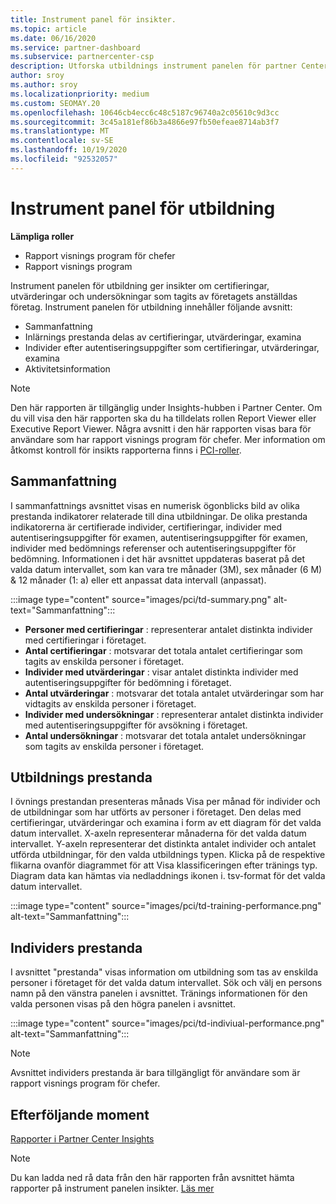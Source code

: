 ```yaml
---
title: Instrument panel för insikter.
ms.topic: article
ms.date: 06/16/2020
ms.service: partner-dashboard
ms.subservice: partnercenter-csp
description: Utforska utbildnings instrument panelen för partner Center. Utbildning är en av de rapporter som är tillgängliga i PCI-ytan (partner Center Insights).
author: sroy
ms.author: sroy
ms.localizationpriority: medium
ms.custom: SEOMAY.20
ms.openlocfilehash: 10646cb4ecc6c48c5187c96740a2c05610c9d3cc
ms.sourcegitcommit: 3c45a181ef86b3a4866e97fb50efeae8714ab3f7
ms.translationtype: MT
ms.contentlocale: sv-SE
ms.lasthandoff: 10/19/2020
ms.locfileid: "92532057"
---
```

# <a name="trainings-dashboard"></a>Instrument panel för utbildning

**Lämpliga roller**
- Rapport visnings program för chefer
- Rapport visnings program

Instrument panelen för utbildning ger insikter om certifieringar, utvärderingar och undersökningar som tagits av företagets anställdas företag. Instrument panelen för utbildning innehåller följande avsnitt:

- Sammanfattning
- Inlärnings prestanda delas av certifieringar, utvärderingar, examina
- Individer efter autentiseringsuppgifter som certifieringar, utvärderingar, examina
- Aktivitetsinformation

>[!NOTE] 
>Den här rapporten är tillgänglig under Insights-hubben i Partner Center. Om du vill visa den här rapporten ska du ha tilldelats rollen Report Viewer eller Executive Report Viewer. Några avsnitt i den här rapporten visas bara för användare som har rapport visnings program för chefer. Mer information om åtkomst kontroll för insikts rapporterna finns i [PCI-roller](pci-roles.md).

## <a name="summary"></a>Sammanfattning

I sammanfattnings avsnittet visas en numerisk ögonblicks bild av olika prestanda indikatorer relaterade till dina utbildningar. De olika prestanda indikatorerna är certifierade individer, certifieringar, individer med autentiseringsuppgifter för examen, autentiseringsuppgifter för examen, individer med bedömnings referenser och autentiseringsuppgifter för bedömning. Informationen i det här avsnittet uppdateras baserat på det valda datum intervallet, som kan vara tre månader (3M), sex månader (6 M) & 12 månader (1: a) eller ett anpassat data intervall (anpassat). 

:::image type="content" source="images/pci/td-summary.png" alt-text="Sammanfattning":::

- **Personer med certifieringar** : representerar antalet distinkta individer med certifieringar i företaget.
- **Antal certifieringar** : motsvarar det totala antalet certifieringar som tagits av enskilda personer i företaget.
- **Individer med utvärderingar** : visar antalet distinkta individer med autentiseringsuppgifter för bedömning i företaget. 
- **Antal utvärderingar** : motsvarar det totala antalet utvärderingar som har vidtagits av enskilda personer i företaget.
- **Individer med undersökningar** : representerar antalet distinkta individer med autentiseringsuppgifter för avsökning i företaget. 
- **Antal undersökningar** : motsvarar det totala antalet undersökningar som tagits av enskilda personer i företaget.

## <a name="training-performance"></a>Utbildnings prestanda

I övnings prestandan presenteras månads Visa per månad för individer och de utbildningar som har utförts av personer i företaget. Den delas med certifieringar, utvärderingar och examina i form av ett diagram för det valda datum intervallet. X-axeln representerar månaderna för det valda datum intervallet. Y-axeln representerar det distinkta antalet individer och antalet utförda utbildningar, för den valda utbildnings typen. Klicka på de respektive flikarna ovanför diagrammet för att Visa klassificeringen efter tränings typ. Diagram data kan hämtas via nedladdnings ikonen i. tsv-format för det valda datum intervallet.

:::image type="content" source="images/pci/td-training-performance.png" alt-text="Sammanfattning":::

## <a name="individuals-performance"></a>Individers prestanda

I avsnittet "prestanda" visas information om utbildning som tas av enskilda personer i företaget för det valda datum intervallet. Sök och välj en persons namn på den vänstra panelen i avsnittet. Tränings informationen för den valda personen visas på den högra panelen i avsnittet.

:::image type="content" source="images/pci/td-indiviual-performance.png" alt-text="Sammanfattning":::

>[!NOTE] 
> Avsnittet individers prestanda är bara tillgängligt för användare som är rapport visnings program för chefer. 

## <a name="next-steps"></a>Efterföljande moment

[Rapporter i Partner Center Insights](partner-center-insights.md)

>[!NOTE] 
> Du kan ladda ned rå data från den här rapporten från avsnittet hämta rapporter på instrument panelen insikter. [Läs mer](pci-download-reports.md)
